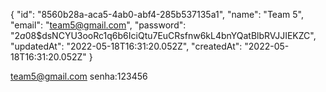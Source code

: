 {
	"id": "8560b28a-aca5-4ab0-abf4-285b537135a1",
	"name": "Team 5",
	"email": "team5@gmail.com",
	"password": "$2a$08$dsNCYU3ooRc1q6b6IciQtu7EuCRsfnw6kL4bnYQatBlbRVJJIEKZC",
	"updatedAt": "2022-05-18T16:31:20.052Z",
	"createdAt": "2022-05-18T16:31:20.052Z"
}


team5@gmail.com
senha:123456